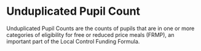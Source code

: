# Unduplicated Pupil Count

Unduplicated Pupil Counts are the counts of pupils that are in one or more categories of eligibility for free or reduced price meals (FRMP), an important part of the Local Control Funding Formula.
